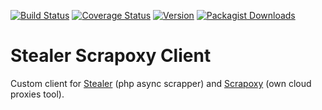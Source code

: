 [![Build Status](https://travis-ci.org/hotrush/stealer-scrapoxy-client.svg?branch=master)](https://travis-ci.org/hotrush/stealer-scrapoxy-client)
[![Coverage Status](https://coveralls.io/repos/github/hotrush/stealer-scrapoxy-client/badge.svg?branch=master)](https://coveralls.io/github/hotrush/stealer-scrapoxy-client?branch=master)
[![Version](https://img.shields.io/github/release/hotrush/stealer-scrapoxy-client.svg)](https://github.com/hotrush/stealer-scrapoxy-client/releases/latest)
[![Packagist Downloads](https://img.shields.io/packagist/dt/hotrush/stealer-scrapoxy-client.svg)](https://packagist.org/packages/hotrush/stealer-scrapoxy-client)

# Stealer Scrapoxy Client

Custom client for [Stealer](https://github.com/hotrush/stealer) (php async scrapper) and [Scrapoxy](https://github.com/hotrush/scrapoxy-react-client) (own cloud proxies tool).
